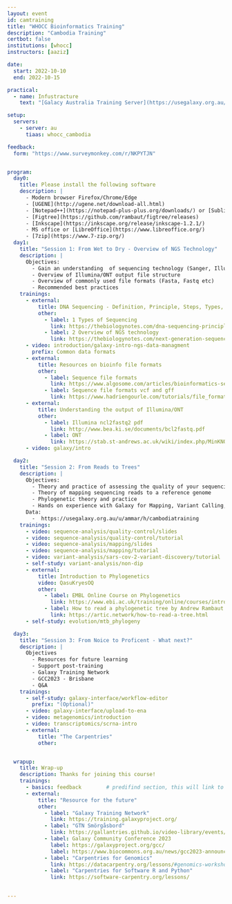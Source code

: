 ```yaml
---
layout: event
id: camtraining
title: "WHOCC Bioinformatics Training"
description: "Cambodia Training"
certbot: false
institutions: [whocc]
instructors: [aaziz]

date:
  start: 2022-10-10
  end: 2022-10-15

practical:
  - name: Infustracture
    text: "[Galacy Australia Training Server](https://usegalaxy.org.au/join-training/whocc_cambodia)"

setup:
  servers:
    - server: au
      tiaas: whocc_cambodia

feedback:  
  form: "https://www.surveymonkey.com/r/NKPYTJN"


program:
  day0:
    title: Please install the following software
    description: |
      - Modern browser Firefox/Chrome/Edge
      - [UGENE](http://ugene.net/download-all.html) 
      - [Notepad++](https://notepad-plus-plus.org/downloads/) or [Sublime](https://www.sublimetext.com/download)
      - [Figtree](https://github.com/rambaut/figtree/releases)
      - [Inkscape](https://inkscape.org/release/inkscape-1.2.1/)
      - MS office or [LibreOffice](https://www.libreoffice.org/)
      - [7zip](https://www.7-zip.org/)
  day1:
    title: "Session 1: From Wet to Dry - Overview of NGS Technology"
    description: |
      Objectives:
        - Gain an understanding  of sequencing technology (Sanger, Illumina, ONT)
        - Overview of Illumina/ONT output file structure
        - Overview of commonly used file formats (Fasta, Fastq etc)
        - Recommended best practices
    trainings:
      - external:
          title: DNA Sequencing - Definition, Principle, Steps, Types, Uses
          other:
            - label: 1 Types of Sequencing
              link: https://thebiologynotes.com/dna-sequencing-principle-steps-types-uses/
            - label: 2 Overview of NGS technology
              link: https://thebiologynotes.com/next-generation-sequencing-ngs/
      - video: introduction/galaxy-intro-ngs-data-managment
        prefix: Common data formats
      - external:
          title: Resources on bioinfo file formats
          other:
            - label: Sequence file formats
              link: https://www.algosome.com/articles/bioinformatics-sequence-file-formats.html
            - label: Sequence file formats vcf and gff
              link: https://www.hadriengourle.com/tutorials/file_formats/
      - external: 
          title: Understanding the output of Illumina/ONT
          other:
            - label: Illumina ncl2fastq2 pdf
              link: http://www.bea.ki.se/documents/bcl2fastq.pdf
            - label: ONT
              link: https://stab.st-andrews.ac.uk/wiki/index.php/MinKNOW_folders_and_log_files
      - video: galaxy/intro

  day2:
    title: "Session 2: From Reads to Trees"
    description: |
      Objectives:
        - Theory and practice of assessing the quality of your sequencing data
        - Theory of mapping sequencing reads to a reference genome
        - Phylogenetic theory and practice
        - Hands on experience with Galaxy for Mapping, Variant Calling, Consensus and Phylogenetics
      Data:
        -  https://usegalaxy.org.au/u/ammar/h/cambodiatraining
    trainings:
      - video: sequence-analysis/quality-control/slides
      - video: sequence-analysis/quality-control/tutorial
      - video: sequence-analysis/mapping/slides
      - video: sequence-analysis/mapping/tutorial
      - video: variant-analysis/sars-cov-2-variant-discovery/tutorial
      - self-study: variant-analysis/non-dip
      - external:
          title: Introduction to Phylogenetics
          video: QasuKryesOQ
          other:
            - label: EMBL Online Course on Phylogenetics
              link: https://www.ebi.ac.uk/training/online/courses/introduction-to-phylogenetics/what-is-phylogenetics/
            - label: How to read a phylogenetic tree by Andrew Rambaut
              link: https://artic.network/how-to-read-a-tree.html
      - self-study: evolution/mtb_phylogeny

  day3:
    title: "Session 3: From Noice to Proficent - What next?"
    description: |
      Objectives
        - Resources for future learning
        - Support post-training
        - Galaxy Training Network
        - GCC2023 - Brisbane
        - Q&A
    trainings:
      - self-study: galaxy-interface/workflow-editor
        prefix: "(Optional)"
      - video: galaxy-interface/upload-to-ena
      - video: metagenomics/introduction
      - video: transcriptomics/scrna-intro
      - external:
          title: "The Carpentries"
          other:


  wrapup:
    title: Wrap-up
    description: Thanks for joining this course!
    trainings:
      - basics: feedback        # predifind section, this will link to the survey form you defined above.
      - external: 
          title: "Resource for the future"
          other:
            - label: "Galaxy Training Network"
              link: https://training.galaxyproject.org/
            - label: "GTN Smörgåsbord"
              link: https://gallantries.github.io/video-library/events/smorgasbord2/tapas.html
            - label: Galaxy Community Conference 2023
              label: https://galaxyproject.org/gcc/
              label: https://www.biocommons.org.au/news/gcc2023-announcement
            - label: "Carpentries for Genomics"
              link: https://datacarpentry.org/lessons/#genomics-workshop
            - label: "Carpentries for Software R and Python"
              link: https://software-carpentry.org/lessons/

      
---
```


